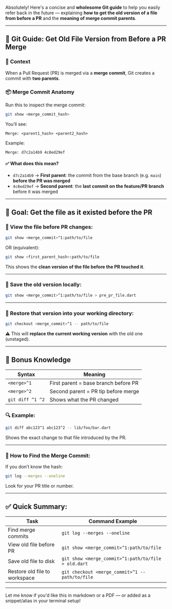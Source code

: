 Absolutely! Here's a concise and **wholesome Git guide** to help you easily refer back in the future — explaining **how to get the old version of a file from before a PR** and the **meaning of merge commit parents**.

---

## 🔧 Git Guide: Get Old File Version from Before a PR Merge

### 🧠 **Context**

When a Pull Request (PR) is merged via a **merge commit**, Git creates a commit with **two parents**.

### 📦 Merge Commit Anatomy

Run this to inspect the merge commit:

```bash
git show <merge_commit_hash>
```

You’ll see:

```
Merge: <parent1_hash> <parent2_hash>
```

Example:

```
Merge: d7c2a14b9 4c8ed29ef
```

#### ✅ What does this mean?

* `d7c2a14b9` → **First parent**: the commit from the base branch (e.g. `main`) **before the PR was merged**
* `4c8ed29ef` → **Second parent**: the **last commit on the feature/PR branch** before it was merged

---

## 🎯 Goal: Get the file as it existed before the PR

### 📄 View the file before PR changes:

```bash
git show <merge_commit>^1:path/to/file
```

OR (equivalent):

```bash
git show <first_parent_hash>:path/to/file
```

This shows the **clean version of the file before the PR touched it**.

---

### 💾 Save the old version locally:

```bash
git show <merge_commit>^1:path/to/file > pre_pr_file.dart
```

---

### 🔄 Restore that version into your working directory:

```bash
git checkout <merge_commit>^1 -- path/to/file
```

⚠️ This will **replace the current working version** with the old one (unstaged).

---

## 🧠 Bonus Knowledge

| Syntax           | Meaning                              |
| ---------------- | ------------------------------------ |
| `<merge>^1`      | First parent = base branch before PR |
| `<merge>^2`      | Second parent = PR tip before merge  |
| `git diff ^1 ^2` | Shows what the PR changed            |

### 🔍 Example:

```bash
git diff abc123^1 abc123^2 -- lib/foo/bar.dart
```

Shows the exact change to that file introduced by the PR.

---

### 🧪 How to Find the Merge Commit:

If you don’t know the hash:

```bash
git log --merges --oneline
```

Look for your PR title or number.

---

## ✅ Quick Summary:

| Task                          | Command Example                                     |
| ----------------------------- | --------------------------------------------------- |
| Find merge commits            | `git log --merges --oneline`                        |
| View old file before PR       | `git show <merge_commit>^1:path/to/file`            |
| Save old file to disk         | `git show <merge_commit>^1:path/to/file > old.dart` |
| Restore old file to workspace | `git checkout <merge_commit>^1 -- path/to/file`     |

---

Let me know if you'd like this in markdown or a PDF — or added as a snippet/alias in your terminal setup!
